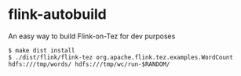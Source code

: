 # flink-autobuild

An easy way to build Flink-on-Tez for dev purposes

    $ make dist install
    $ ./dist/flink/flink-tez org.apache.flink.tez.examples.WordCount  hdfs:///tmp/words/ hdfs:///tmp/wc/run-$RANDOM/

